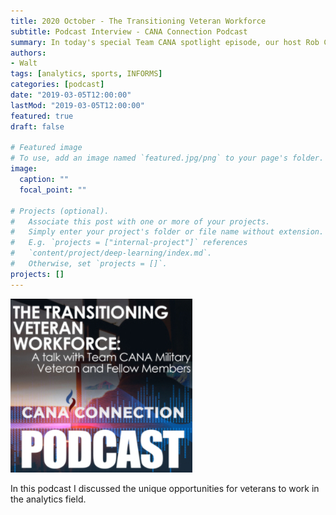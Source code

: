 ```yaml
---
title: 2020 October - The Transitioning Veteran Workforce
subtitle: Podcast Interview - CANA Connection Podcast
summary: In today's special Team CANA spotlight episode, our host Rob Cranston will be talking with a handful of active military and veteran TEAM CANA members, about some of the special military workforce transitioning programs that are available, how to get involved in those programs, what it's like making the transition to the civilian workforce, and how the team at CANA Advisors and the CANA Foundation are involved.  A big thanks goes out to Hannah Wallace, Walt DeGrange, Cornelious Young, and Kenny McRostie for being part of today's Team CANA veteran spotlight interview.
authors:
- Walt
tags: [analytics, sports, INFORMS]
categories: [podcast]
date: "2019-03-05T12:00:00"
lastMod: "2019-03-05T12:00:00"
featured: true
draft: false

# Featured image
# To use, add an image named `featured.jpg/png` to your page's folder. 
image:
  caption: ""
  focal_point: ""

# Projects (optional).
#   Associate this post with one or more of your projects.
#   Simply enter your project's folder or file name without extension.
#   E.g. `projects = ["internal-project"]` references 
#   `content/project/deep-learning/index.md`.
#   Otherwise, set `projects = []`.
projects: []
---
```


[<img src ="2020-12-24_16-49-00.jpg">](https://www.canallc.com/podcast/episode/d51ef674/the-transitioning-veteran-workforce-a-talk-with-team-cana-military-veteran-and-fellow-members)

In this podcast I discussed the unique opportunities for veterans to work in the analytics field.